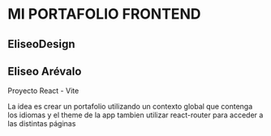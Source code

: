# MI PORTAFOLIO FRONTEND

## EliseoDesign

## Eliseo Arévalo

Proyecto React - Vite

La idea es crear un portafolio utilizando un contexto global que contenga los idiomas y el theme de la app
tambien utilizar react-router para acceder a las distintas páginas
